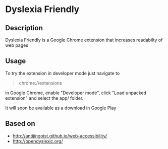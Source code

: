 Dyslexia Friendly
================

Description
-----------

Dyslexia Friendly is a Google Chrome extension that increases readabilty of web pages

Usage
-----

To try the extension in developer mode just navigate to

> chrome://extensions

in Google Chrome, enable "Developer mode", click "Load unpacked extension" and select the app/ folder.

It will soon be available as a download in Google Play

Based on
--------

* http://antijingoist.github.io/web-accessibility/
* http://opendyslexic.org/